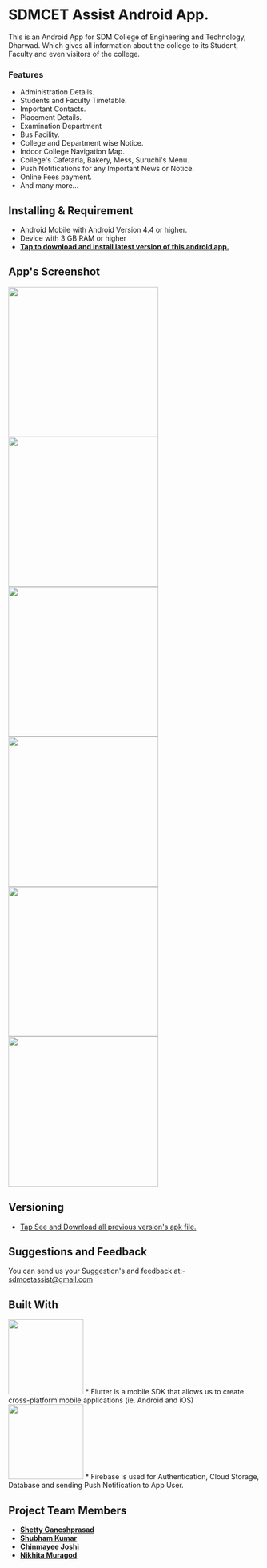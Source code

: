 # SDMCET Assist Android App.

This is an Android App for SDM College of Engineering and Technology, Dharwad.
Which gives all information about the college to its Student, Faculty and even visitors of the college.



### Features
* Administration Details.
* Students and Faculty Timetable.
* Important Contacts.
* Placement Details.
* Examination Department
* Bus Facility.
* College and Department wise Notice.
* Indoor College Navigation Map.
* College's Cafetaria, Bakery, Mess, Suruchi's Menu.
* Push Notifications for any Important News or Notice.
* Online Fees payment.
* And many more...


## Installing & Requirement
* Android Mobile with Android Version 4.4 or higher.
* Device with 3 GB RAM or higher
* [**Tap to download and install latest version of this android app.**](https://drive.google.com/drive/u/2/folders/1HEV_Y3rv9amnEES67vkuSvhR-R8t2kRE
) 




## App's Screenshot
<p>
  <img src="https://firebasestorage.googleapis.com/v0/b/sdmcet-assist.appspot.com/o/GitHub%20Readme%20App%20Screenshot%2Flogin.jpg?alt=media&token=fe63b707-3722-4d0a-b695-87011b8f6e80" width="300">
  <img src="https://firebasestorage.googleapis.com/v0/b/sdmcet-assist.appspot.com/o/GitHub%20Readme%20App%20Screenshot%2Fmainmenu.jpg?alt=media&token=0d11a8b4-ed0d-4bb9-9ede-b3343bbe4c5b" width="300">
   <img src="https://firebasestorage.googleapis.com/v0/b/sdmcet-assist.appspot.com/o/GitHub%20Readme%20App%20Screenshot%2Fdrawer.jpg?alt=media&token=c3b8eac4-47bf-41f0-805c-c3a17f0fed99" width="300">
  <img src="https://firebasestorage.googleapis.com/v0/b/sdmcet-assist.appspot.com/o/GitHub%20Readme%20App%20Screenshot%2Fabout.jpg?alt=media&token=b698692f-54ff-4d48-878e-bcd30a3b11a1" width="300">
  <img src="https://firebasestorage.googleapis.com/v0/b/sdmcet-assist.appspot.com/o/GitHub%20Readme%20App%20Screenshot%2Fadmini.jpg?alt=media&token=d9790c17-301b-4331-96ec-047ea4e3c3ca" width="300">
  <img src="https://firebasestorage.googleapis.com/v0/b/sdmcet-assist.appspot.com/o/GitHub%20Readme%20App%20Screenshot%2Facademics.jpg?alt=media&token=b2b14ca5-d1cd-4046-ab69-b83f65690972" width="300">
</p>






## Versioning

* [Tap See and Download all previous version's apk file.](https://drive.google.com/open?id=1HP0kve3qMRyvOFV2LON9PrHwtkPFXO-F)

## Suggestions and Feedback

You can send us your Suggestion's and feedback at:- sdmcetassist@gmail.com

## Built With

 <img src="https://flutter.dev/assets/flutter-lockup-c13da9c9303e26b8d5fc208d2a1fa20c1ef47eb021ecadf27046dea04c0cebf6.png" width="150">
* Flutter is a mobile SDK that allows us to create cross-platform mobile applications (ie. Android and iOS)

  <image src="https://www.gstatic.com/devrel-devsite/prod/v2210deb8920cd4a55bd580441aa58e7853afc04b39a9d9ac4198e1cd7fbe04ef/firebase/images/lockup.png" width="150">
* Firebase is used for Authentication, Cloud Storage, Database and sending Push Notification to App User.

## Project Team Members

* [**Shetty Ganeshprasad**](https://github.com/ganeshShetty98/)
* [**Shubham Kumar**](https://github.com/Shubhamkumar6458)
* [**Chinmayee Joshi**](https://github.com/chinmayee143)
* [**Nikhita Muragod**](https://github.com/nikhita-png)





